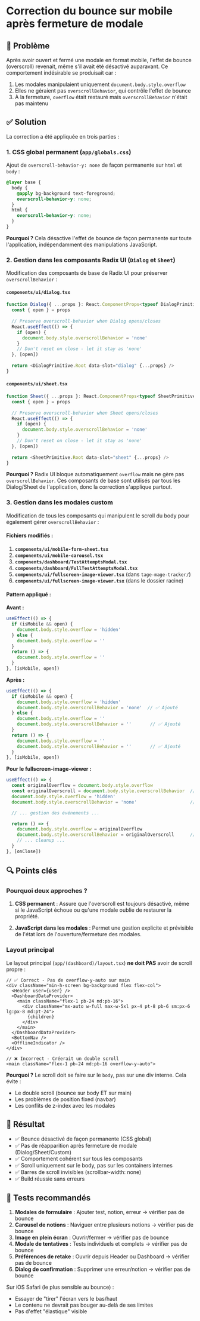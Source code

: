 # Correction du bounce sur mobile après fermeture de modale

## 🐛 Problème

Après avoir ouvert et fermé une modale en format mobile, l'effet de bounce (overscroll) revenait, même s'il avait été désactivé auparavant. Ce comportement indésirable se produisait car :

1. Les modales manipulaient uniquement `document.body.style.overflow`
2. Elles ne géraient pas `overscrollBehavior`, qui contrôle l'effet de bounce
3. À la fermeture, `overflow` était restauré mais `overscrollBehavior` n'était pas maintenu

## ✅ Solution

La correction a été appliquée en trois parties :

### 1. CSS global permanent (`app/globals.css`)

Ajout de `overscroll-behavior-y: none` de façon permanente sur `html` et `body` :

```css
@layer base {
  body {
    @apply bg-background text-foreground;
    overscroll-behavior-y: none;
  }
  html {
    overscroll-behavior-y: none;
  }
}
```

**Pourquoi ?** Cela désactive l'effet de bounce de façon permanente sur toute l'application, indépendamment des manipulations JavaScript.

### 2. Gestion dans les composants Radix UI (`Dialog` et `Sheet`)

Modification des composants de base de Radix UI pour préserver `overscrollBehavior` :

#### `components/ui/dialog.tsx`
```typescript
function Dialog({ ...props }: React.ComponentProps<typeof DialogPrimitive.Root>) {
  const { open } = props
  
  // Preserve overscroll-behavior when Dialog opens/closes
  React.useEffect(() => {
    if (open) {
      document.body.style.overscrollBehavior = 'none'
    }
    // Don't reset on close - let it stay as 'none'
  }, [open])
  
  return <DialogPrimitive.Root data-slot="dialog" {...props} />
}
```

#### `components/ui/sheet.tsx`
```typescript
function Sheet({ ...props }: React.ComponentProps<typeof SheetPrimitive.Root>) {
  const { open } = props
  
  // Preserve overscroll-behavior when Sheet opens/closes
  React.useEffect(() => {
    if (open) {
      document.body.style.overscrollBehavior = 'none'
    }
    // Don't reset on close - let it stay as 'none'
  }, [open])
  
  return <SheetPrimitive.Root data-slot="sheet" {...props} />
}
```

**Pourquoi ?** Radix UI bloque automatiquement `overflow` mais ne gère pas `overscrollBehavior`. Ces composants de base sont utilisés par tous les Dialog/Sheet de l'application, donc la correction s'applique partout.

### 3. Gestion dans les modales custom

Modification de tous les composants qui manipulent le scroll du body pour également gérer `overscrollBehavior` :

#### Fichiers modifiés :

1. **`components/ui/mobile-form-sheet.tsx`**
2. **`components/ui/mobile-carousel.tsx`**
3. **`components/dashboard/TestAttemptsModal.tsx`**
4. **`components/dashboard/FullTestAttemptsModal.tsx`**
5. **`components/ui/fullscreen-image-viewer.tsx`** (dans `tage-mage-tracker/`)
6. **`components/ui/fullscreen-image-viewer.tsx`** (dans le dossier racine)

#### Pattern appliqué :

**Avant :**
```typescript
useEffect(() => {
  if (isMobile && open) {
    document.body.style.overflow = 'hidden'
  } else {
    document.body.style.overflow = ''
  }
  return () => {
    document.body.style.overflow = ''
  }
}, [isMobile, open])
```

**Après :**
```typescript
useEffect(() => {
  if (isMobile && open) {
    document.body.style.overflow = 'hidden'
    document.body.style.overscrollBehavior = 'none'  // ✅ Ajouté
  } else {
    document.body.style.overflow = ''
    document.body.style.overscrollBehavior = ''       // ✅ Ajouté
  }
  return () => {
    document.body.style.overflow = ''
    document.body.style.overscrollBehavior = ''       // ✅ Ajouté
  }
}, [isMobile, open])
```

**Pour le fullscreen-image-viewer :**
```typescript
useEffect(() => {
  const originalOverflow = document.body.style.overflow
  const originalOverscroll = document.body.style.overscrollBehavior  // ✅ Ajouté
  document.body.style.overflow = 'hidden'
  document.body.style.overscrollBehavior = 'none'                    // ✅ Ajouté

  // ... gestion des événements ...

  return () => {
    document.body.style.overflow = originalOverflow
    document.body.style.overscrollBehavior = originalOverscroll      // ✅ Ajouté
    // ... cleanup ...
  }
}, [onClose])
```

## 🔍 Points clés

### Pourquoi deux approches ?

1. **CSS permanent** : Assure que l'overscroll est toujours désactivé, même si le JavaScript échoue ou qu'une modale oublie de restaurer la propriété.

2. **JavaScript dans les modales** : Permet une gestion explicite et prévisible de l'état lors de l'ouverture/fermeture des modales.

### Layout principal

Le layout principal (`app/(dashboard)/layout.tsx`) **ne doit PAS** avoir de scroll propre :

```tsx
// ✅ Correct - Pas de overflow-y-auto sur main
<div className="min-h-screen bg-background flex flex-col">
  <Header user={user} />
  <DashboardDataProvider>
    <main className="flex-1 pb-24 md:pb-16">
      <div className="mx-auto w-full max-w-5xl px-4 pt-8 pb-6 sm:px-6 lg:px-8 md:pt-24">
        {children}
      </div>
    </main>
  </DashboardDataProvider>
  <BottomNav />
  <OfflineIndicator />
</div>

// ❌ Incorrect - Créerait un double scroll
<main className="flex-1 pb-24 md:pb-16 overflow-y-auto">
```

**Pourquoi ?** Le scroll doit se faire sur le `body`, pas sur une div interne. Cela évite :
- Le double scroll (bounce sur body ET sur main)
- Les problèmes de position fixed (navbar)
- Les conflits de z-index avec les modales

## 🎯 Résultat

- ✅ Bounce désactivé de façon permanente (CSS global)
- ✅ Pas de réapparition après fermeture de modale (Dialog/Sheet/Custom)
- ✅ Comportement cohérent sur tous les composants
- ✅ Scroll uniquement sur le body, pas sur les containers internes
- ✅ Barres de scroll invisibles (scrollbar-width: none)
- ✅ Build réussie sans erreurs

## 🧪 Tests recommandés

1. **Modales de formulaire** : Ajouter test, notion, erreur → vérifier pas de bounce
2. **Carousel de notions** : Naviguer entre plusieurs notions → vérifier pas de bounce
3. **Image en plein écran** : Ouvrir/fermer → vérifier pas de bounce
4. **Modale de tentatives** : Tests individuels et complets → vérifier pas de bounce
5. **Préférences de retake** : Ouvrir depuis Header ou Dashboard → vérifier pas de bounce
6. **Dialog de confirmation** : Supprimer une erreur/notion → vérifier pas de bounce

Sur iOS Safari (le plus sensible au bounce) :
- Essayer de "tirer" l'écran vers le bas/haut
- Le contenu ne devrait pas bouger au-delà de ses limites
- Pas d'effet "élastique" visible

